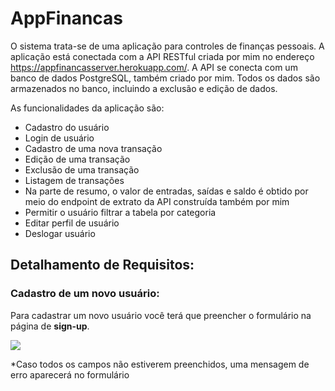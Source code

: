 # AppFinancas

O sistema trata-se de uma aplicação para controles de finanças pessoais. A aplicação está conectada com a API RESTful criada por mim no endereço https://appfinancasserver.herokuapp.com/. A API se conecta com um banco de dados PostgreSQL, também criado por mim. Todos os dados são armazenados no banco, incluindo a exclusão e edição de dados.

As funcionalidades da aplicação são: 

- Cadastro do usuário 
- Login de usuário 
- Cadastro de uma nova transação 
- Edição de uma transação 
- Exclusão de uma transação 
- Listagem de transações 
- Na parte de resumo, o valor de entradas, saídas e saldo é obtido por meio do endpoint de extrato da API construída também por mim
- Permitir o usuário filtrar a tabela por categoria
- Editar perfil de usuário
- Deslogar usuário

## Detalhamento de Requisitos:
### Cadastro de um novo usuário:

Para cadastrar um novo usuário você terá que preencher o formulário na página de **sign-up**.

![](https://i.imgur.com/BZNNvti.png)

*Caso todos os campos não estiverem preenchidos, uma mensagem de erro aparecerá no formulário
